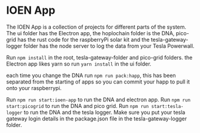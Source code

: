 # IOEN App
The IOEN App is a collection of projects for different parts of the system. The ui folder has the Electron app, the hoplochain folder is the DNA, pico-grid has the rust code for the raspberryPi solar kit and the tesla-gateway-logger folder has the node server to log the data from your Tesla Powerwall.

Run ```npm install``` in the root, tesla-gateway-folder and pico-grid folders. the Electron app likes yarn so run ```yarn install``` in the ui folder.

each time you change the DNA run ```npm run pack:happ```, this has been separated from the starting of apps so you can commit your happ to pull it onto your raspberrypi.

Run ```npm run start:ioen-app``` to run the DNA and electron app.
Run ```npm run start:picogrid``` to run the DNA and pico grid.
Run ```npm run start:tesla-logger``` to run the DNA and the tesla logger. Make sure you put your tesla gateway login details in the package.json file in the tesla-gateway-logger folder.
